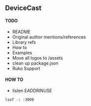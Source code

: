 ## DeviceCast



#### TODO
* README
* Original author mentions/references
* Library refs
* How to
* Examples
* Move all logos to /assets
* clean up package.json
* Ruko Support


#### HOW TO

* listen EADDRINUSE
````sh
lsof -i :3000
````
